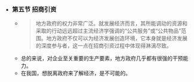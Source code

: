 - ### 第五节 招商引资
	-
	  > 地方政府的权力非常广泛。就发展经济而言，其所能调动的资源和采取的行动远远超过主流经济学强调的“公共服务”或“公共物品”范围。地方政府不仅可以为经济发展创造环境，它本身就是经济发展的深度参与者，这一点在招商引资过程中体现得淋漓尽致。  
	- 总的来说，对企业至关重要的生产要素，地方政府几乎都有很强的干预能力。
	- 在我国，想脱离政府来了解经济，是不可能的。
